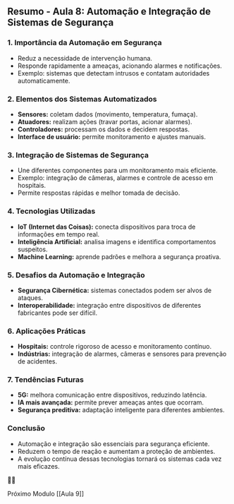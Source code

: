 ## **Resumo - Aula 8: Automação e Integração de Sistemas de Segurança**

### **1. Importância da Automação em Segurança**

- Reduz a necessidade de intervenção humana.
- Responde rapidamente a ameaças, acionando alarmes e notificações.
- Exemplo: sistemas que detectam intrusos e contatam autoridades automaticamente.

### **2. Elementos dos Sistemas Automatizados**

- **Sensores:** coletam dados (movimento, temperatura, fumaça).
- **Atuadores:** realizam ações (travar portas, acionar alarmes).
- **Controladores:** processam os dados e decidem respostas.
- **Interface de usuário:** permite monitoramento e ajustes manuais.

### **3. Integração de Sistemas de Segurança**

- Une diferentes componentes para um monitoramento mais eficiente.
- Exemplo: integração de câmeras, alarmes e controle de acesso em hospitais.
- Permite respostas rápidas e melhor tomada de decisão.

### **4. Tecnologias Utilizadas**

- **IoT (Internet das Coisas):** conecta dispositivos para troca de informações em tempo real.
- **Inteligência Artificial:** analisa imagens e identifica comportamentos suspeitos.
- **Machine Learning:** aprende padrões e melhora a segurança proativa.

### **5. Desafios da Automação e Integração**

- **Segurança Cibernética:** sistemas conectados podem ser alvos de ataques.
- **Interoperabilidade:** integração entre dispositivos de diferentes fabricantes pode ser difícil.

### **6. Aplicações Práticas**

- **Hospitais:** controle rigoroso de acesso e monitoramento contínuo.
- **Indústrias:** integração de alarmes, câmeras e sensores para prevenção de acidentes.

### **7. Tendências Futuras**

- **5G:** melhora comunicação entre dispositivos, reduzindo latência.
- **IA mais avançada:** permite prever ameaças antes que ocorram.
- **Segurança preditiva:** adaptação inteligente para diferentes ambientes.

### **Conclusão**

- Automação e integração são essenciais para segurança eficiente.
- Reduzem o tempo de reação e aumentam a proteção de ambientes.
- A evolução contínua dessas tecnologias tornará os sistemas cada vez mais eficazes.

🔐🚀

Próximo Modulo [[Aula 9]]
